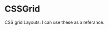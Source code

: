 # CSSGrid
<!-- these project I made by following FireShip io "the joy of grid" tutorial. -->

CSS grid Layouts: I can use these as a referance.
